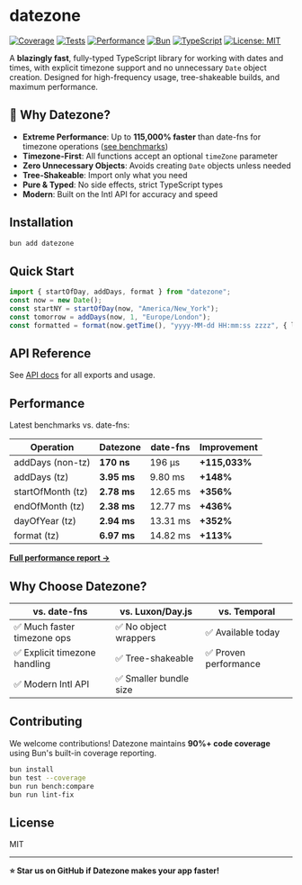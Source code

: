 # datezone

[![Coverage](https://img.shields.io/badge/Coverage-91%25-brightgreen?style=flat-square)](../../tools/coverage)
[![Tests](https://img.shields.io/badge/Tests-Passing-brightgreen?style=flat-square&logo=testing-library)](../../tools/coverage)
[![Performance](https://img.shields.io/badge/Perf-Up%20to%20115033%25%20faster-success?style=flat-square)](../../tools/benchmark/reports/comparison-report.md)
[![Bun](https://img.shields.io/badge/Bun-000?logo=bun&logoColor=fff&style=flat-square)](https://bun.sh)
[![TypeScript](https://img.shields.io/badge/TypeScript-First-blue?style=flat-square)](https://www.typescriptlang.org/)
[![License: MIT](https://img.shields.io/badge/License-MIT-yellow.svg?style=flat-square)](https://opensource.org/licenses/MIT)

A **blazingly fast**, fully-typed TypeScript library for working with dates and times, with explicit timezone support and no unnecessary `Date` object creation. Designed for high-frequency usage, tree-shakeable builds, and maximum performance.

## 🚀 Why Datezone?

- **Extreme Performance**: Up to **115,000% faster** than date-fns for timezone operations ([see benchmarks](../../tools/benchmark/reports/comparison-report.md))
- **Timezone-First**: All functions accept an optional `timeZone` parameter
- **Zero Unnecessary Objects**: Avoids creating `Date` objects unless needed
- **Tree-Shakeable**: Import only what you need
- **Pure & Typed**: No side effects, strict TypeScript types
- **Modern**: Built on the Intl API for accuracy and speed

## Installation

```sh
bun add datezone
```

## Quick Start

```ts
import { startOfDay, addDays, format } from "datezone";
const now = new Date();
const startNY = startOfDay(now, "America/New_York");
const tomorrow = addDays(now, 1, "Europe/London");
const formatted = format(now.getTime(), "yyyy-MM-dd HH:mm:ss zzzz", { locale: "en", timeZone: "America/New_York" });
```

## API Reference

See [API docs](./README.md) for all exports and usage.

## Performance

Latest benchmarks vs. date-fns:

| Operation | Datezone | date-fns | Improvement |
|-----------|----------|----------|-------------|
| addDays (non-tz) | **170 ns** | 196 µs | **+115,033%** |
| addDays (tz) | **3.95 ms** | 9.80 ms | **+148%** |
| startOfMonth (tz) | **2.78 ms** | 12.65 ms | **+356%** |
| endOfMonth (tz) | **2.38 ms** | 12.77 ms | **+436%** |
| dayOfYear (tz) | **2.94 ms** | 13.31 ms | **+352%** |
| format (tz) | **6.97 ms** | 14.82 ms | **+113%** |

**[Full performance report →](../../tools/benchmark/reports/comparison-report.md)**

## Why Choose Datezone?

| vs. date-fns | vs. Luxon/Day.js | vs. Temporal |
|--------------|------------------|-------------|
| ✅ Much faster timezone ops | ✅ No object wrappers | ✅ Available today |
| ✅ Explicit timezone handling | ✅ Tree-shakeable | ✅ Proven performance |
| ✅ Modern Intl API | ✅ Smaller bundle size | |

## Contributing

We welcome contributions! Datezone maintains **90%+ code coverage** using Bun's built-in coverage reporting.

```sh
bun install
bun test --coverage
bun run bench:compare
bun run lint-fix
```

## License

MIT

---

**⭐ Star us on GitHub if Datezone makes your app faster!**
